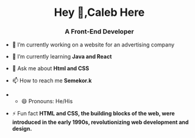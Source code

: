 <h1 align="center">Hey 👋,Caleb Here </h1>
<h3 align="center">A Front-End Developer</h3>

- 🔭 I’m currently working on a website for an advertising company
  
- 🌱 I’m currently learning **Java and  React**

- 💬 Ask me about **Html and CSS**

- 📫 How to reach me **Semekor.k**

- - 😄 Pronouns: He/His

- ⚡️ Fun fact **HTML and CSS, the building blocks of the web, were introduced in the early 1990s, revolutionizing web development and design.**


